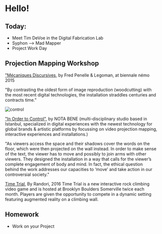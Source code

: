 # Hello!

## Today:
- Meet Tim DeVoe in the Digital Fabrication Lab
- Syphon --> Mad Mapper
- Project Work Day

## Projection Mapping Workshop

["Mécaniques Discursives](https://vimeo.com/153668027), by Fred Penelle & Legoman, at biennale némo 2015

"By contrasting the oldest form of image reproduction (woodcutting) with the most recent digital technologies, the installation straddles centuries and contracts time.”


![control](https://static1.squarespace.com/static/54ec5140e4b05860a479cf72/54f1dc91e4b02d9040daa0dd/54f1dde8e4b0c3d27ffddaf3/1425137130136/inordertocontrol_001.jpg?format=2500w)

["In Order to Control"](http://www.notabenevisual.com/#/works/in-order-to-control/), by NOTA BENE (multi-disciplinary studio based in Istanbul, specialized in digital experiences with the newest technology for global brands & artistic platforms by focussing on video projection mapping, interactive experiences and installations.)

"As viewers access the space and their shadows cover the words on the floor, which were then projected on the wall instead. In order to make sense of the text, the viewer has to move and possibly to join arms with other viewers.
They designed the installation in a way that calls for the viewer’s complete engagement of body and mind. In fact, the ethical question behind the work addresses our capacities to ‘move’ and take action in our controversial society."

[Time Trial](https://www.youtube.com/watch?v=oI7kLrpoqMs), By Randori, 2016
Time Trial is a new interactive rock climbing video game and is hosted at Brooklyn Boulders Somerville twice each month. Players are given the opportunity to compete in a dynamic setting featuring augmented reality on a climbing wall.

## Homework

- Work on your Project
